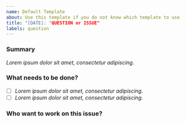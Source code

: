 ```yaml
---
name: Default Template
about: Use this template if you do not know which template to use
title: "[DATE]: "QUESTION or ISSUE"
labels: question
---
```


<!--
This template copied from the [Turing Way](https://github.com/alan-turing-institute/the-turing-way/blob/main/.github/ISSUE_TEMPLATE/ISSUE_TEMPLATE.md?plain=1)
Please complete the following sections when you open an issue.
-->
### Summary

<!-- Please provide a detailed description of the change or addition you are proposing, or the question you're asking. Please provide as much context as possible and link to related issues and/or pull requests.
-->

*Lorem ipsum dolor sit amet, consectetur adipiscing.*

### What needs to be done?

<!-- We suggest using bullets (indicated by * or -) and filled checkboxes [x] here -->

- [ ] *Lorem ipsum dolor sit amet, consectetur adipiscing.*
- [ ] *Lorem ipsum dolor sit amet, consectetur adipiscing.*

### Who want to work on this issue?

<!-- Please indicate if you wants to be assigned to the issue -->
